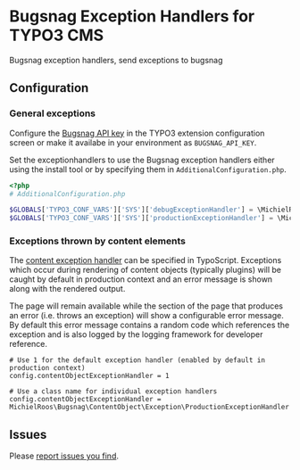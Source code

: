 # Bugsnag Exception Handlers for TYPO3 CMS

Bugsnag exception handlers, send exceptions to bugsnag

## Configuration

### General exceptions
Configure the [Bugsnag API key](https://app.bugsnag.com/) in the TYPO3 extension configuration screen or make it availabe in your environment as `BUGSNAG_API_KEY`.

Set the exceptionhandlers to use the Bugsnag exception handlers either using the install tool or by specifying them in `AdditionalConfiguration.php`.

```php
<?php
# AdditionalConfiguration.php

$GLOBALS['TYPO3_CONF_VARS']['SYS']['debugExceptionHandler'] = \MichielRoos\Bugsnag\Core\Error\DebugExceptionHandler::class;
$GLOBALS['TYPO3_CONF_VARS']['SYS']['productionExceptionHandler'] = \MichielRoos\Bugsnag\Core\Error\ProductionExceptionHandler::class;
```

### Exceptions thrown by content elements
The [content exception handler](https://docs.typo3.org/m/typo3/reference-typoscript/master/en-us/Setup/Config/Index.html#contentobjectexceptionhandler) can be specified in TypoScript. Exceptions which occur during rendering of content objects (typically plugins) will be caught by default in production context and an error message is shown along with the rendered output.
                                                                                                                                                                                        
The page will remain available while the section of the page that produces an error (i.e. throws an exception) will show a configurable error message. By default this error message contains a random code which references the exception and is also logged by the logging framework for developer reference.

```
# Use 1 for the default exception handler (enabled by default in production context)
config.contentObjectExceptionHandler = 1

# Use a class name for individual exception handlers
config.contentObjectExceptionHandler = MichielRoos\Bugsnag\ContentObject\Exception\ProductionExceptionHandler
```

## Issues

Please [report issues you find](https://github.com/Tuurlijk/t3ext-bugsnag/issues).
